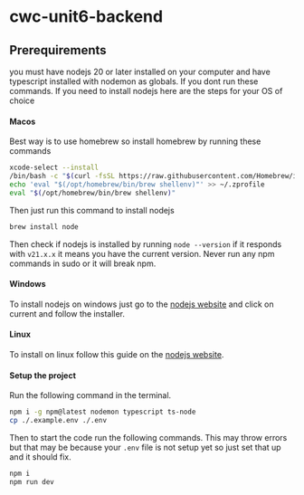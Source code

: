 # cwc-unit6-backend

## Prerequirements

you must have nodejs 20 or later installed on your computer and have typescript installed with nodemon as globals. If you dont run these commands. If you need to install nodejs here are the steps for your OS of choice

#### Macos

Best way is to use homebrew so install homebrew by running these commands

```bash
xcode-select --install
/bin/bash -c "$(curl -fsSL https://raw.githubusercontent.com/Homebrew/install/HEAD/install.sh)"
echo 'eval "$(/opt/homebrew/bin/brew shellenv)"' >> ~/.zprofile
eval "$(/opt/homebrew/bin/brew shellenv)"
```

Then just run this command to install nodejs

```bash
brew install node
```
Then check if nodejs is installed by running `node --version` if it responds with `v21.x.x` it means you have the current version. Never run any npm commands in sudo or it will break npm.

#### Windows

To install nodejs on windows just go to the [nodejs website](https://nodejs.org/en) and click on current and follow the installer.

#### Linux

To install on linux follow this guide on the [nodejs website](https://nodejs.org/en/download/package-manager).

#### Setup the project

Run the following command in the terminal.
```bash
npm i -g npm@latest nodemon typescript ts-node
cp ./.example.env ./.env
```


Then to start the code run the following commands. This may throw errors but that may be because your `.env` file is not setup yet so just set that up and it should fix.

```bash
npm i
npm run dev
```

